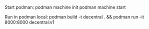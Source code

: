 Start podman:
podman machine init
podman machine start

Run in podman local:
podman build -t decentral . && podman run -it 8000:8000 decentral:v1